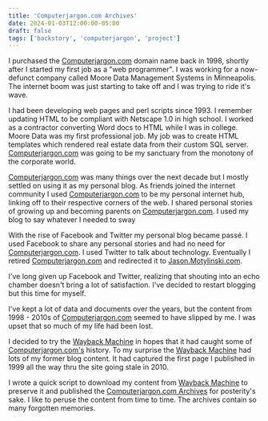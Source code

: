 ```yaml
---
title: 'Computerjargon.com Archives'
date: 2024-01-03T12:00:00-05:00
draft: false
tags: ['backstory', 'computerjargon', 'project']
---
```


I purchased the [Computerjargon.com](https://www.computerjargon.com) domain name back in 1998, shortly after I started my first job as a "web programmer". I was working for a now-defunct company called Moore Data Management Systems in Minneapolis. The internet boom was just starting to take off and I was trying to ride it's wave.

I had been developing web pages and perl scripts since 1993. I remember updating HTML to be compliant with Netscape 1.0 in high school. I worked as a contractor converting Word docs to HTML while I was in college. Moore Data was my first professional job. My job was to create HTML templates which rendered real estate data from their custom SQL server. [Computerjargon.com](https://www.computerjargon.com) was going to be my sanctuary from the monotony of the corporate world.

[Computerjargon.com](https://www.computerjargon.com) was many things over the next decade but I mostly settled on using it as my personal blog. As friends joined the internet community I used [Computerjargon.com](https://www.computerjargon.com) to be my personal internet hub, linking off to their respective corners of the web. I shared personal stories of growing up and becoming parents on [Computerjargon.com](https://www.computerjargon.com). I used my blog to say whatever I needed to sway

With the rise of Facebook and Twitter my personal blog became passé. I used Facebook to share any personal stories and had no need for [Computerjargon.com](https://www.computerjargon.com). I used Twitter to talk about technology. Eventually I retired [Computerjargon.com](https://www.computerjargon.com) and redirected it to [Jason.Motylinski.com](https://jason.motylinski.com).

I've long given up Facebook and Twitter, realizing that shouting into an echo chamber doesn't bring a lot of satisfaction. I've decided to restart blogging but this time for myself. 

I've kept a lot of data and documents over the years, but the content from 1998 - 2010s of [Computerjargon.com](https://www.computerjargon.com) seemed to have slipped by me. I was upset that so much of my life had been lost.

I decided to try the [Wayback Machine](https://archive.org/web/) in hopes that it had caught some of [Computerjargon.com's](https://www.computerjargon.com) history. To my surprise the [Wayback Machine](https://archive.org/web/) had lots of my former blog content. It had captured the first page I published in 1999 all the way thru the site going stale in 2010.

I wrote a quick script to download my content from [Wayback Machine](https://archive.org/web/) to preserve it and published the [Computerjargon.com Archives](projects/computerjargonarchives/) for posterity's sake. I like to peruse the content from time to time. The archives contain so many forgotten memories.